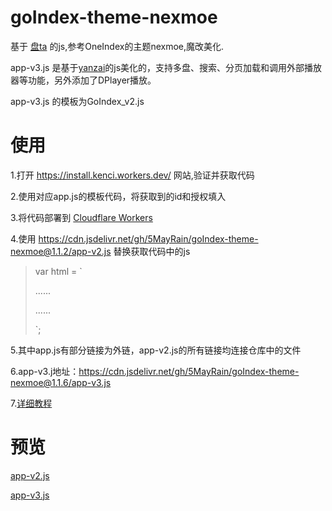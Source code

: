 # goIndex-theme-nexmoe

基于 [盘ta](https://github.com/Hidove/goindex) 的js,参考OneIndex的主题nexmoe,魔改美化.

app-v3.js 是基于[yanzai](https://github.com/yanzai/goindex)的js美化的，支持多盘、搜索、分页加载和调用外部播放器等功能，另外添加了DPlayer播放。

app-v3.js 的模板为GoIndex_v2.js


# 使用

1.打开 https://install.kenci.workers.dev/ 网站,验证并获取代码

2.使用对应app.js的模板代码，将获取到的id和授权填入

3.将代码部署到 [Cloudflare Workers](https://www.cloudflare.com/)

4.使用 https://cdn.jsdelivr.net/gh/5MayRain/goIndex-theme-nexmoe@1.1.2/app-v2.js 替换获取代码中的js
> var html = `
> 
> ......
> <script src="替换"></script>
> 
> ......
> 
> `;

5.其中app.js有部分链接为外链，app-v2.js的所有链接均连接仓库中的文件

6.app-v3.j地址：https://cdn.jsdelivr.net/gh/5MayRain/goIndex-theme-nexmoe@1.1.6/app-v3.js

7.[详细教程](https://5mayrain.github.io/posts/%E6%95%99%E7%A8%8B/%E4%BD%BF%E7%94%A8goindex%E6%90%AD%E5%BB%BAgoogledrive%E7%BD%91%E7%AB%99%E7%9B%AE%E5%BD%95/)

# 预览
[app-v2.js](https://go.zgh.workers.dev/) 

[app-v3.js](https://demo.zgh.workers.dev/) 
